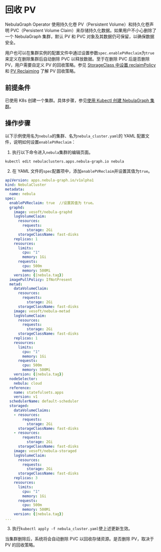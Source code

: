 # 回收 PV

NebulaGraph Operator 使用持久化卷 PV（Persistent Volume）和持久化卷声明 PVC（Persistent Volume Claim）来存储持久化数据。如果用户不小心删除了一个 NebulaGraph 集群，默认 PV 和 PVC 对象及其数据仍可保留，以确保数据安全。

用户也可以在集群实例的配置文件中通过设置参数`spec.enablePVReclaim`为`true`来定义在删除集群后自动删除 PVC 以释放数据。至于在删除 PVC 后是否删除 PV，用户需要自定义 PV 的回收策略。参见 [StorageClass 中设置 reclaimPolicy](https://kubernetes.io/docs/concepts/storage/storage-classes/#reclaim-policy) 和 [PV Reclaiming](https://kubernetes.io/docs/concepts/storage/persistent-volumes/#reclaiming) 了解 PV 回收策略。


## 前提条件

已使用 K8s 创建一个集群。具体步骤，参见[使用 Kubectl 创建 NebulaGraph 集群](../3.deploy-nebula-graph-cluster/3.1create-cluster-with-kubectl.md)。

## 操作步骤

以下示例使用名为`nebula`的集群、名为`nebula_cluster.yaml`的 YAML 配置文件，说明如何设置`enablePVReclaim`：

1. 执行以下命令进入`nebula`集群的编辑页面。
   
  ```bash
  kubectl edit nebulaclusters.apps.nebula-graph.io nebula
  ```

2. 在 YAML 文件的`spec`配置项中，添加`enablePVReclaim`并设置其值为`true`。

  ```yaml
  apiVersion: apps.nebula-graph.io/v1alpha1
  kind: NebulaCluster
  metadata:
    name: nebula
  spec:
    enablePVReclaim: true  //设置其值为 true。
    graphd:
      image: vesoft/nebula-graphd
      logVolumeClaim:
        resources:
          requests:
            storage: 2Gi
        storageClassName: fast-disks
      replicas: 1
      resources:
        limits:
          cpu: "1"
          memory: 1Gi
        requests:
          cpu: 500m
          memory: 500Mi
      version: {{nebula.tag}}
    imagePullPolicy: IfNotPresent
    metad:
      dataVolumeClaim:
        resources:
          requests:
            storage: 2Gi
        storageClassName: fast-disks
      image: vesoft/nebula-metad
      logVolumeClaim:
        resources:
          requests:
            storage: 2Gi
        storageClassName: fast-disks
      replicas: 1
      resources:
        limits:
          cpu: "1"
          memory: 1Gi
        requests:
          cpu: 500m
          memory: 500Mi
      version: {{nebula.tag}}
    nodeSelector:
      nebula: cloud
    reference:
      name: statefulsets.apps
      version: v1
    schedulerName: default-scheduler
    storaged:
      dataVolumeClaims:
      - resources:
          requests:
            storage: 2Gi
        storageClassName: fast-disks
      - resources:
          requests:
            storage: 2Gi
        storageClassName: fast-disks
      image: vesoft/nebula-storaged
      logVolumeClaim:
        resources:
          requests:
            storage: 2Gi
        storageClassName: fast-disks
      replicas: 3
      resources:
        limits:
          cpu: "1"
          memory: 1Gi
        requests:
          cpu: 500m
          memory: 500Mi
      version: {{nebula.tag}}
  ...    
  ```

3. 执行`kubectl apply -f nebula_cluster.yaml`使上述更新生效。

当集群删除后，系统将会自动删除 PVC 以回收存储资源。是否删除 PV，取决于 PV 的回收策略。
